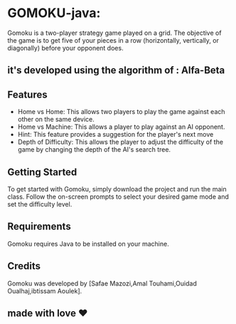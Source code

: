# GOMOKU-java:

Gomoku is a two-player strategy game played on a grid. The objective of the game is to get five of your pieces in a row (horizontally, vertically, or diagonally) before your opponent does.
## it's developed using the algorithm of : Alfa-Beta 

## Features

- Home vs Home: This allows two players to play the game against each other on the same device.
- Home vs Machine: This allows a player to play against an AI opponent.
- Hint: This feature provides a suggestion for the player's next move
- Depth of Difficulty: This allows the player to adjust the difficulty of the game by changing the depth of the AI's search tree.

## Getting Started

To get started with Gomoku, simply download the project and run the main class. Follow the on-screen prompts to select your desired game mode and set the difficulty level.

## Requirements

Gomoku requires Java to be installed on your machine.

## Credits

Gomoku was developed by [Safae Mazozi,Amal Touhami,Ouidad Oualhaj,ibtissam Aoulek].

## made  with love  ♥ 





